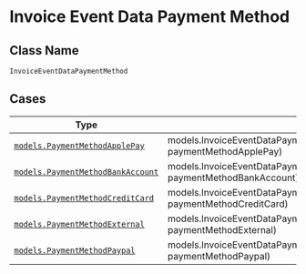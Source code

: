 
# Invoice Event Data Payment Method

## Class Name

`InvoiceEventDataPaymentMethod`

## Cases

| Type | Factory Method |
|  --- | --- |
| [`models.PaymentMethodApplePay`](../../../doc/models/payment-method-apple-pay.md) | models.InvoiceEventDataPaymentMethodContainer.FromPaymentMethodApplePay(models.PaymentMethodApplePay paymentMethodApplePay) |
| [`models.PaymentMethodBankAccount`](../../../doc/models/payment-method-bank-account.md) | models.InvoiceEventDataPaymentMethodContainer.FromPaymentMethodBankAccount(models.PaymentMethodBankAccount paymentMethodBankAccount) |
| [`models.PaymentMethodCreditCard`](../../../doc/models/payment-method-credit-card.md) | models.InvoiceEventDataPaymentMethodContainer.FromPaymentMethodCreditCard(models.PaymentMethodCreditCard paymentMethodCreditCard) |
| [`models.PaymentMethodExternal`](../../../doc/models/payment-method-external.md) | models.InvoiceEventDataPaymentMethodContainer.FromPaymentMethodExternal(models.PaymentMethodExternal paymentMethodExternal) |
| [`models.PaymentMethodPaypal`](../../../doc/models/payment-method-paypal.md) | models.InvoiceEventDataPaymentMethodContainer.FromPaymentMethodPaypal(models.PaymentMethodPaypal paymentMethodPaypal) |

